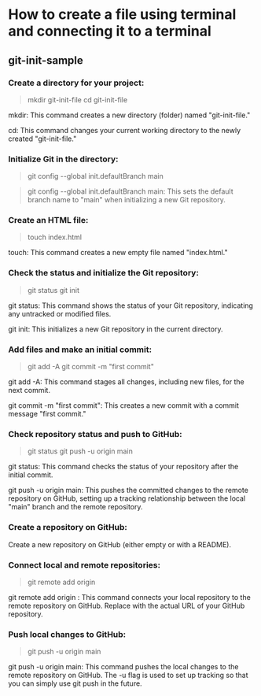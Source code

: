 # How to create a file using terminal and connecting it to a terminal 
## git-init-sample


### Create a directory for your project:

>mkdir git-init-file
>cd git-init-file

<p>mkdir: This command creates a new directory (folder) named "git-init-file."</p>
<p>cd: This command changes your current working directory to the newly created "git-init-file."</p>

### Initialize Git in the directory:

>git config --global init.defaultBranch main

>git config --global init.defaultBranch main: This sets the default branch name to "main" when initializing a new Git repository.

### Create an HTML file:
>touch index.html

<p>touch: This command creates a new empty file named "index.html."</p>

### Check the status and initialize the Git repository:
>git status
>git init

<p>git status: This command shows the status of your Git repository, indicating any untracked or modified files.</p>
<p>git init: This initializes a new Git repository in the current directory.</p>

### Add files and make an initial commit:
>git add -A
>git commit -m "first commit"

<p>git add -A: This command stages all changes, including new files, for the next commit.</p>
<p>git commit -m "first commit": This creates a new commit with a commit message "first commit."</p>

### Check repository status and push to GitHub:
>git status
>git push -u origin main

<p>git status: This command checks the status of your repository after the initial commit.</p>
<p>git push -u origin main: This pushes the committed changes to the remote repository on GitHub, setting up a tracking relationship between the local "main" branch and the remote repository.</p>


### Create a repository on GitHub:
Create a new repository on GitHub (either empty or with a README).

### Connect local and remote repositories:
>git remote add origin <repository-url>

<p>git remote add origin <repository-url>: This command connects your local repository to the remote repository on GitHub. Replace <repository-url> with the actual URL of your GitHub repository. </p>

### Push local changes to GitHub:
>git push -u origin main

git push -u origin main: This command pushes the local changes to the remote repository on GitHub. The -u flag is used to set up tracking so that you can simply use git push in the future.
